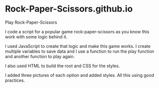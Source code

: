 # Rock-Paper-Scissors.github.io
Play Rock-Paper-Scissors

I code a script for a popular game rock-paper-scissors as you know this work with some logic behind it. 

I used JavaScript to create that logic and make this game works. I create multiple variables to save data and I use a function to run the play function and another function to play again.  

I also used HTML to build the root and CSS for the styles.

I added three pictures of each option and added styles. All this using good practices.
